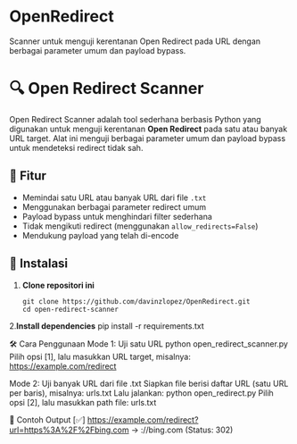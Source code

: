 # OpenRedirect
Scanner untuk menguji kerentanan Open Redirect pada URL dengan berbagai parameter umum dan payload bypass.
# 🔍 Open Redirect Scanner

Open Redirect Scanner adalah tool sederhana berbasis Python yang digunakan untuk menguji kerentanan **Open Redirect** pada satu atau banyak URL target. Alat ini menguji berbagai parameter umum dan payload bypass untuk mendeteksi redirect tidak sah.

## 🧠 Fitur

- Memindai satu URL atau banyak URL dari file `.txt`
- Menggunakan berbagai parameter redirect umum
- Payload bypass untuk menghindari filter sederhana
- Tidak mengikuti redirect (menggunakan `allow_redirects=False`)
- Mendukung payload yang telah di-encode

## 🚀 Instalasi

1. **Clone repositori ini**
   ```
   git clone https://github.com/davinzlopez/OpenRedirect.git
   cd open-redirect-scanner
2.**Install dependencies**
  pip install -r requirements.txt

🛠️ Cara Penggunaan
Mode 1: Uji satu URL
python open_redirect_scanner.py
Pilih opsi [1], lalu masukkan URL target, misalnya:
https://example.com/redirect

Mode 2: Uji banyak URL dari file .txt
Siapkan file berisi daftar URL (satu URL per baris), misalnya:
urls.txt
Lalu jalankan:
python open_redirect.py
Pilih opsi [2], lalu masukkan path file:
urls.txt

🧪 Contoh Output
[✅] https://example.com/redirect?url=https%3A%2F%2Fbing.com -> ://bing.com (Status: 302)

